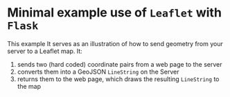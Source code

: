 # Minimal example use of `Leaflet` with `Flask`

This example It serves as an illustration of how to send geometry from your server to a Leaflet map. It:
1. sends two (hard coded) coordinate pairs from a web page to the server
2. converts them into a GeoJSON `LineString` on the Server
3. returns them to the web page, which draws the resulting `LineString` to the map